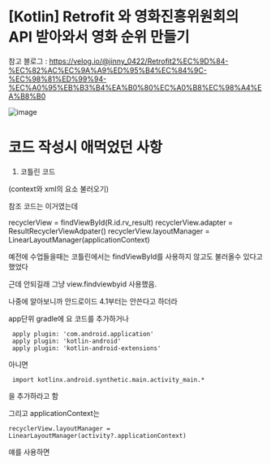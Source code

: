 #  [Kotlin] Retrofit 와 영화진흥위원회의 API 받아와서 영화 순위 만들기

참고 블로그 : https://velog.io/@jinny_0422/Retrofit2%EC%9D%84-%EC%82%AC%EC%9A%A9%ED%95%B4%EC%84%9C-%EC%98%81%ED%99%94-%EC%A0%95%EB%B3%B4%EA%B0%80%EC%A0%B8%EC%98%A4%EA%B8%B0

![image](https://user-images.githubusercontent.com/66546156/132824642-7ee75bd0-c7b7-45a6-b8b9-5090c6234f05.png)

# 코드 작성시 애먹었던 사항

1. 코틀린 코드 

(context와 xml의 요소 불러오기)

참조 코드는 이거였는데

recyclerView = findViewById(R.id.rv_result)
recyclerView.adapter = ResultRecyclerViewAdpater()
recyclerView.layoutManager = LinearLayoutManager(applicationContext)

예전에 수업들을때는 코틀린에서는 findViewById를 사용하지 않고도 불러올수 있다고 했었다

근데 안되길래 그냥 view.findviewbyid 사용했음.

나중에 알아보니까 안드로이드 4.1부터는 안쓴다고 하더라 

app단위 gradle에 요 코드를 추가하거나

 	 apply plugin: 'com.android.application'
 	 apply plugin: 'kotlin-android'
 	 apply plugin: 'kotlin-android-extensions'

아니면 

 	 import kotlinx.android.synthetic.main.activity_main.*

을 추가하라고 함


그리고 applicationContext는 

 	recyclerView.layoutManager = LinearLayoutManager(activity?.applicationContext)
 
 얘를 사용하면 
